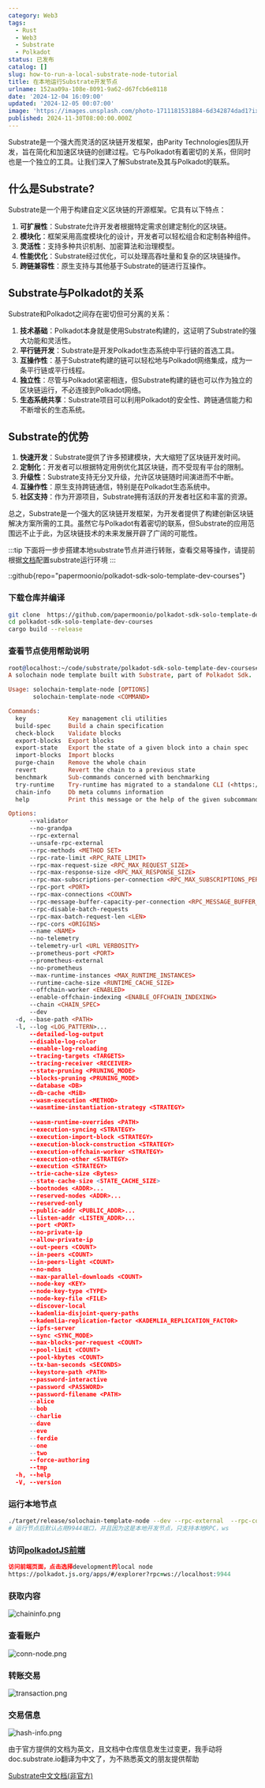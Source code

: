 ```yaml
---
category: Web3
tags:
  - Rust
  - Web3
  - Substrate
  - Polkadot
status: 已发布
catalog: []
slug: how-to-run-a-local-substrate-node-tutorial
title: 在本地运行Substrate开发节点
urlname: 152aa09a-108e-8091-9a62-d67fcb6e8118
date: '2024-12-04 16:09:00'
updated: '2024-12-05 00:07:00'
image: 'https://images.unsplash.com/photo-1711181531884-6d342874dad1?ixlib=rb-4.0.3&q=85&fm=jpg&crop=entropy&cs=srgb'
published: 2024-11-30T08:00:00.000Z
---
```


Substrate是一个强大而灵活的区块链开发框架，由Parity Technologies团队开发，旨在简化和加速区块链的创建过程。它与Polkadot有着密切的关系，但同时也是一个独立的工具。让我们深入了解Substrate及其与Polkadot的联系。


## 什么是Substrate?


Substrate是一个用于构建自定义区块链的开源框架。它具有以下特点：

1. **可扩展性**：Substrate允许开发者根据特定需求创建定制化的区块链。
2. **模块化**：框架采用高度模块化的设计，开发者可以轻松组合和定制各种组件。
3. **灵活性**：支持多种共识机制、加密算法和治理模型。
4. **性能优化**：Substrate经过优化，可以处理高吞吐量和复杂的区块链操作。
5. **跨链兼容性**：原生支持与其他基于Substrate的链进行互操作。

## Substrate与Polkadot的关系


Substrate和Polkadot之间存在密切但可分离的关系：

1. **技术基础**：Polkadot本身就是使用Substrate构建的，这证明了Substrate的强大功能和灵活性。
2. **平行链开发**：Substrate是开发Polkadot生态系统中平行链的首选工具。
3. **互操作性**：基于Substrate构建的链可以轻松地与Polkadot网络集成，成为一条平行链或平行线程。
4. **独立性**：尽管与Polkadot紧密相连，但Substrate构建的链也可以作为独立的区块链运行，不必连接到Polkadot网络。
5. **生态系统共享**：Substrate项目可以利用Polkadot的安全性、跨链通信能力和不断增长的生态系统。

## Substrate的优势

1. **快速开发**：Substrate提供了许多预建模块，大大缩短了区块链开发时间。
2. **定制化**：开发者可以根据特定用例优化其区块链，而不受现有平台的限制。
3. **升级性**：Substrate支持无分叉升级，允许区块链随时间演进而不中断。
4. **互操作性**：原生支持跨链通信，特别是在Polkadot生态系统中。
5. **社区支持**：作为开源项目，Substrate拥有活跃的开发者社区和丰富的资源。

总之，Substrate是一个强大的区块链开发框架，为开发者提供了构建创新区块链解决方案所需的工具。虽然它与Polkadot有着密切的联系，但Substrate的应用范围远不止于此，为区块链技术的未来发展开辟了广阔的可能性。


:::tip
下面将一步步搭建本地substrate节点并进行转账，查看交易等操作，请提前根据[文档](https://substrate-docs.pages.dev/en/install/macos/?mode=light)配置substrate运行环境
:::


::github{repo="papermoonio/polkadot-sdk-solo-template-dev-courses"}


### 下载仓库并编译


```bash
git clone  https://github.com/papermoonio/polkadot-sdk-solo-template-dev-courses 
cd polkadot-sdk-solo-template-dev-courses
cargo build --release
```


### 查看节点使用帮助说明


```prolog
root@localhost:~/code/substrate/polkadot-sdk-solo-template-dev-courses# ./target/release/solochain-template-node -h
A solochain node template built with Substrate, part of Polkadot Sdk.

Usage: solochain-template-node [OPTIONS]
       solochain-template-node <COMMAND>

Commands:
  key            Key management cli utilities
  build-spec     Build a chain specification
  check-block    Validate blocks
  export-blocks  Export blocks
  export-state   Export the state of a given block into a chain spec
  import-blocks  Import blocks
  purge-chain    Remove the whole chain
  revert         Revert the chain to a previous state
  benchmark      Sub-commands concerned with benchmarking
  try-runtime    Try-runtime has migrated to a standalone CLI (<https://github.com/paritytech/try-runtime-cli>). The subcommand exists as a stub and deprecation notice. It will be removed entirely some time after January 2024
  chain-info     Db meta columns information
  help           Print this message or the help of the given subcommand(s)

Options:
      --validator                                                                                Enable validator mode
      --no-grandpa                                                                               Disable GRANDPA
      --rpc-external                                                                             Listen to all RPC interfaces (default: local)
      --unsafe-rpc-external                                                                      Listen to all RPC interfaces
      --rpc-methods <METHOD SET>                                                                 RPC methods to expose. [default: auto] [possible values: auto, safe, unsafe]
      --rpc-rate-limit <RPC_RATE_LIMIT>                                                          RPC rate limiting (calls/minute) for each connection
      --rpc-max-request-size <RPC_MAX_REQUEST_SIZE>                                              Set the maximum RPC request payload size for both HTTP and WS in megabytes [default: 15]
      --rpc-max-response-size <RPC_MAX_RESPONSE_SIZE>                                            Set the maximum RPC response payload size for both HTTP and WS in megabytes [default: 15]
      --rpc-max-subscriptions-per-connection <RPC_MAX_SUBSCRIPTIONS_PER_CONNECTION>              Set the maximum concurrent subscriptions per connection [default: 1024]
      --rpc-port <PORT>                                                                          Specify JSON-RPC server TCP port
      --rpc-max-connections <COUNT>                                                              Maximum number of RPC server connections [default: 100]
      --rpc-message-buffer-capacity-per-connection <RPC_MESSAGE_BUFFER_CAPACITY_PER_CONNECTION>  The number of messages the RPC server is allowed to keep in memory [default: 64]
      --rpc-disable-batch-requests                                                               Disable RPC batch requests
      --rpc-max-batch-request-len <LEN>                                                          Limit the max length per RPC batch request
      --rpc-cors <ORIGINS>                                                                       Specify browser *origins* allowed to access the HTTP & WS RPC servers
      --name <NAME>                                                                              The human-readable name for this node
      --no-telemetry                                                                             Disable connecting to the Substrate telemetry server
      --telemetry-url <URL VERBOSITY>                                                            The URL of the telemetry server to connect to
      --prometheus-port <PORT>                                                                   Specify Prometheus exporter TCP Port
      --prometheus-external                                                                      Expose Prometheus exporter on all interfaces
      --no-prometheus                                                                            Do not expose a Prometheus exporter endpoint
      --max-runtime-instances <MAX_RUNTIME_INSTANCES>                                            The size of the instances cache for each runtime [max: 32] [default: 8]
      --runtime-cache-size <RUNTIME_CACHE_SIZE>                                                  Maximum number of different runtimes that can be cached [default: 2]
      --offchain-worker <ENABLED>                                                                Execute offchain workers on every block [default: when-authority] [possible values: always, never, when-authority]
      --enable-offchain-indexing <ENABLE_OFFCHAIN_INDEXING>                                      Enable offchain indexing API [default: false] [possible values: true, false]
      --chain <CHAIN_SPEC>                                                                       Specify the chain specification
      --dev                                                                                      Specify the development chain
  -d, --base-path <PATH>                                                                         Specify custom base path
  -l, --log <LOG_PATTERN>...                                                                     Sets a custom logging filter (syntax: `<target>=<level>`)
      --detailed-log-output                                                                      Enable detailed log output
      --disable-log-color                                                                        Disable log color output
      --enable-log-reloading                                                                     Enable feature to dynamically update and reload the log filter
      --tracing-targets <TARGETS>                                                                Sets a custom profiling filter
      --tracing-receiver <RECEIVER>                                                              Receiver to process tracing messages [default: log] [possible values: log]
      --state-pruning <PRUNING_MODE>                                                             Specify the state pruning mode
      --blocks-pruning <PRUNING_MODE>                                                            Specify the blocks pruning mode [default: archive-canonical]
      --database <DB>                                                                            Select database backend to use [possible values: rocksdb, paritydb, auto, paritydb-experimental]
      --db-cache <MiB>                                                                           Limit the memory the database cache can use
      --wasm-execution <METHOD>                                                                  Method for executing Wasm runtime code [default: compiled] [possible values: interpreted-i-know-what-i-do, compiled]
      --wasmtime-instantiation-strategy <STRATEGY>                                               The WASM instantiation method to use [default: pooling-copy-on-write] [possible values: pooling-copy-on-write, recreate-instance-copy-on-write, pooling,
                                                                                                 recreate-instance]
      --wasm-runtime-overrides <PATH>                                                            Specify the path where local WASM runtimes are stored
      --execution-syncing <STRATEGY>                                                             Runtime execution strategy for importing blocks during initial sync [possible values: native, wasm, both, native-else-wasm]
      --execution-import-block <STRATEGY>                                                        Runtime execution strategy for general block import (including locally authored blocks) [possible values: native, wasm, both, native-else-wasm]
      --execution-block-construction <STRATEGY>                                                  Runtime execution strategy for constructing blocks [possible values: native, wasm, both, native-else-wasm]
      --execution-offchain-worker <STRATEGY>                                                     Runtime execution strategy for offchain workers [possible values: native, wasm, both, native-else-wasm]
      --execution-other <STRATEGY>                                                               Runtime execution strategy when not syncing, importing or constructing blocks [possible values: native, wasm, both, native-else-wasm]
      --execution <STRATEGY>                                                                     The execution strategy that should be used by all execution contexts [possible values: native, wasm, both, native-else-wasm]
      --trie-cache-size <Bytes>                                                                  Specify the state cache size [default: 67108864]
      --state-cache-size <STATE_CACHE_SIZE>                                                      DEPRECATED: switch to `--trie-cache-size`
      --bootnodes <ADDR>...                                                                      Specify a list of bootnodes
      --reserved-nodes <ADDR>...                                                                 Specify a list of reserved node addresses
      --reserved-only                                                                            Whether to only synchronize the chain with reserved nodes
      --public-addr <PUBLIC_ADDR>...                                                             Public address that other nodes will use to connect to this node
      --listen-addr <LISTEN_ADDR>...                                                             Listen on this multiaddress
      --port <PORT>                                                                              Specify p2p protocol TCP port
      --no-private-ip                                                                            Always forbid connecting to private IPv4/IPv6 addresses
      --allow-private-ip                                                                         Always accept connecting to private IPv4/IPv6 addresses
      --out-peers <COUNT>                                                                        Number of outgoing connections we're trying to maintain [default: 8]
      --in-peers <COUNT>                                                                         Maximum number of inbound full nodes peers [default: 32]
      --in-peers-light <COUNT>                                                                   Maximum number of inbound light nodes peers [default: 100]
      --no-mdns                                                                                  Disable mDNS discovery (default: true)
      --max-parallel-downloads <COUNT>                                                           Maximum number of peers from which to ask for the same blocks in parallel [default: 5]
      --node-key <KEY>                                                                           Secret key to use for p2p networking
      --node-key-type <TYPE>                                                                     Crypto primitive to use for p2p networking [default: ed25519] [possible values: ed25519]
      --node-key-file <FILE>                                                                     File from which to read the node's secret key to use for p2p networking
      --discover-local                                                                           Enable peer discovery on local networks
      --kademlia-disjoint-query-paths                                                            Require iterative Kademlia DHT queries to use disjoint paths
      --kademlia-replication-factor <KADEMLIA_REPLICATION_FACTOR>                                Kademlia replication factor [default: 20]
      --ipfs-server                                                                              Join the IPFS network and serve transactions over bitswap protocol
      --sync <SYNC_MODE>                                                                         Blockchain syncing mode. [default: full] [possible values: full, fast, fast-unsafe, warp]
      --max-blocks-per-request <COUNT>                                                           Maximum number of blocks per request [default: 64]
      --pool-limit <COUNT>                                                                       Maximum number of transactions in the transaction pool [default: 8192]
      --pool-kbytes <COUNT>                                                                      Maximum number of kilobytes of all transactions stored in the pool [default: 20480]
      --tx-ban-seconds <SECONDS>                                                                 How long a transaction is banned for
      --keystore-path <PATH>                                                                     Specify custom keystore path
      --password-interactive                                                                     Use interactive shell for entering the password used by the keystore
      --password <PASSWORD>                                                                      Password used by the keystore
      --password-filename <PATH>                                                                 File that contains the password used by the keystore
      --alice                                                                                    Shortcut for `--name Alice --validator`
      --bob                                                                                      Shortcut for `--name Bob --validator`
      --charlie                                                                                  Shortcut for `--name Charlie --validator`
      --dave                                                                                     Shortcut for `--name Dave --validator`
      --eve                                                                                      Shortcut for `--name Eve --validator`
      --ferdie                                                                                   Shortcut for `--name Ferdie --validator`
      --one                                                                                      Shortcut for `--name One --validator`
      --two                                                                                      Shortcut for `--name Two --validator`
      --force-authoring                                                                          Enable authoring even when offline
      --tmp                                                                                      Run a temporary node
  -h, --help                                                                                     Print help (see more with '--help')
  -V, --version                                                                                  Print version
```


### 运行本地节点


```bash
./target/release/solochain-template-node --dev --rpc-external  --rpc-cors all
# 运行节点后默认占用9944端口，并且因为这是本地开发节点，只支持本地RPC，ws
```


### 访问[polkadotJS前端](https://polkadot.js.org/apps/#/explorer?rpc=ws://localhost:9944)


```prolog
访问前端页面，点击选择development的local node
https://polkadot.js.org/apps/#/explorer?rpc=ws://localhost:9944
```


### 获取内容


![chaininfo.png](https://prod-files-secure.s3.us-west-2.amazonaws.com/5d24fe63-e567-4804-86f9-9fdc62e13082/89be5adf-5619-4306-be75-45b425e3c446/chaininfo.png?X-Amz-Algorithm=AWS4-HMAC-SHA256&X-Amz-Content-Sha256=UNSIGNED-PAYLOAD&X-Amz-Credential=ASIAZI2LB466TZPCJFJA%2F20250323%2Fus-west-2%2Fs3%2Faws4_request&X-Amz-Date=20250323T213148Z&X-Amz-Expires=3600&X-Amz-Security-Token=IQoJb3JpZ2luX2VjEIT%2F%2F%2F%2F%2F%2F%2F%2F%2F%2FwEaCXVzLXdlc3QtMiJGMEQCIHFBSBcWzs%2FNMjTDxebiNbqzo6XKoI9d0aPXLC2etDr%2BAiBCbjrq4%2FJ8d%2B5wNy4pr5MNOLNo5hHnyrwcaziiEwX12iqIBAjd%2F%2F%2F%2F%2F%2F%2F%2F%2F%2F8BEAAaDDYzNzQyMzE4MzgwNSIMT7hKDMnNNGwJvV8VKtwDDvdVrvzXP%2FYPWuxka89Z5cHkRUYa6yCFe7um67lxm%2BJCft3KPgGprenW29di7Jmdfm1I656oMkbOyJuMTjWK0u8RjD7QAJeYyeH%2Bbt8I%2FKAwTQvHwyCpEzso76E2IbleU8zQXWw3iRrS%2FJu5th6ctpzKS7rHB4YJqk5X0Qk5Q0pj8CDVHDWtJ0YRPLpzSdzMNbrTmqg64rarULCBRcA2S1n6%2BusYVjvXG4FikIcZC6C0sLDZNuUiHhG1HSE4f77OqtIe2djaLCNTWTZHLgXxzCK4pHAQJDO%2F2smo5obnOztzK1ghnYU7PcI0qToHh%2BUQXpOGWpymDavgRoVObnHTal041c7k1afOA%2BWpzs7VqOmap3sbCVyuwevgNkQ%2Fma1uvyH%2BmaOJK9fR%2FJmKHGP2NOxch2VDDX%2FYQ7ds1TZuD3CbRyRlZnLNWLLpa77kqgvCUBYcoxW1fZtibGmdoCCMqCzO4eE%2FX%2FntsGqbxFqcFcTEK7uLPrZrNX2LrnR7rN9unuftYZWWnGIumtRmUodZlKEa0aww0y6TuTXSL24x84eq5pMeyZECiKcJOuHFfO%2BpYSsWvgG2mQF7nq382IlS0b2GMyg0pVN8WOePoSND6jt%2FIxaD03Jz%2FXA%2BAEIwjcmBvwY6pgHIPeJ1DP5qlvSaQeq2Ch7tg85KQeVG3%2BZ%2BqghXdIFhCpr8b7Du1RSo0itFwLd74kNkB0yFPQ4EtHgPemi1kaBonZdGjKZRBogiJafxSjVUP55QfuuKcZxV8EGX47BClB5j4AgY9kls98wpWQ0qF6pW0yp%2BSkpEUXEkEfEh8KBgOKZGU2WQSh9mi%2FiPIMfecxCZl1TZWPjF9fZ%2Fg4DcMcHLGsrUhEud&X-Amz-Signature=0129ac01c314d9706be93e222fa63ad9250f04e8173aafe2521c37a1c581f5d9&X-Amz-SignedHeaders=host&x-id=GetObject)


### 查看账户


![conn-node.png](https://prod-files-secure.s3.us-west-2.amazonaws.com/5d24fe63-e567-4804-86f9-9fdc62e13082/05964f92-c6d8-42d1-b4a1-b3a852295683/conn-node.png?X-Amz-Algorithm=AWS4-HMAC-SHA256&X-Amz-Content-Sha256=UNSIGNED-PAYLOAD&X-Amz-Credential=ASIAZI2LB466TZPCJFJA%2F20250323%2Fus-west-2%2Fs3%2Faws4_request&X-Amz-Date=20250323T213148Z&X-Amz-Expires=3600&X-Amz-Security-Token=IQoJb3JpZ2luX2VjEIT%2F%2F%2F%2F%2F%2F%2F%2F%2F%2FwEaCXVzLXdlc3QtMiJGMEQCIHFBSBcWzs%2FNMjTDxebiNbqzo6XKoI9d0aPXLC2etDr%2BAiBCbjrq4%2FJ8d%2B5wNy4pr5MNOLNo5hHnyrwcaziiEwX12iqIBAjd%2F%2F%2F%2F%2F%2F%2F%2F%2F%2F8BEAAaDDYzNzQyMzE4MzgwNSIMT7hKDMnNNGwJvV8VKtwDDvdVrvzXP%2FYPWuxka89Z5cHkRUYa6yCFe7um67lxm%2BJCft3KPgGprenW29di7Jmdfm1I656oMkbOyJuMTjWK0u8RjD7QAJeYyeH%2Bbt8I%2FKAwTQvHwyCpEzso76E2IbleU8zQXWw3iRrS%2FJu5th6ctpzKS7rHB4YJqk5X0Qk5Q0pj8CDVHDWtJ0YRPLpzSdzMNbrTmqg64rarULCBRcA2S1n6%2BusYVjvXG4FikIcZC6C0sLDZNuUiHhG1HSE4f77OqtIe2djaLCNTWTZHLgXxzCK4pHAQJDO%2F2smo5obnOztzK1ghnYU7PcI0qToHh%2BUQXpOGWpymDavgRoVObnHTal041c7k1afOA%2BWpzs7VqOmap3sbCVyuwevgNkQ%2Fma1uvyH%2BmaOJK9fR%2FJmKHGP2NOxch2VDDX%2FYQ7ds1TZuD3CbRyRlZnLNWLLpa77kqgvCUBYcoxW1fZtibGmdoCCMqCzO4eE%2FX%2FntsGqbxFqcFcTEK7uLPrZrNX2LrnR7rN9unuftYZWWnGIumtRmUodZlKEa0aww0y6TuTXSL24x84eq5pMeyZECiKcJOuHFfO%2BpYSsWvgG2mQF7nq382IlS0b2GMyg0pVN8WOePoSND6jt%2FIxaD03Jz%2FXA%2BAEIwjcmBvwY6pgHIPeJ1DP5qlvSaQeq2Ch7tg85KQeVG3%2BZ%2BqghXdIFhCpr8b7Du1RSo0itFwLd74kNkB0yFPQ4EtHgPemi1kaBonZdGjKZRBogiJafxSjVUP55QfuuKcZxV8EGX47BClB5j4AgY9kls98wpWQ0qF6pW0yp%2BSkpEUXEkEfEh8KBgOKZGU2WQSh9mi%2FiPIMfecxCZl1TZWPjF9fZ%2Fg4DcMcHLGsrUhEud&X-Amz-Signature=2ce3452da13dd6a6be3c11a3d46110ca468af08f23adc214482a363300d34be3&X-Amz-SignedHeaders=host&x-id=GetObject)


### 转账交易


![transaction.png](https://prod-files-secure.s3.us-west-2.amazonaws.com/5d24fe63-e567-4804-86f9-9fdc62e13082/65593d3b-9b56-4fbe-a383-1447c903127f/transaction.png?X-Amz-Algorithm=AWS4-HMAC-SHA256&X-Amz-Content-Sha256=UNSIGNED-PAYLOAD&X-Amz-Credential=ASIAZI2LB466TZPCJFJA%2F20250323%2Fus-west-2%2Fs3%2Faws4_request&X-Amz-Date=20250323T213148Z&X-Amz-Expires=3600&X-Amz-Security-Token=IQoJb3JpZ2luX2VjEIT%2F%2F%2F%2F%2F%2F%2F%2F%2F%2FwEaCXVzLXdlc3QtMiJGMEQCIHFBSBcWzs%2FNMjTDxebiNbqzo6XKoI9d0aPXLC2etDr%2BAiBCbjrq4%2FJ8d%2B5wNy4pr5MNOLNo5hHnyrwcaziiEwX12iqIBAjd%2F%2F%2F%2F%2F%2F%2F%2F%2F%2F8BEAAaDDYzNzQyMzE4MzgwNSIMT7hKDMnNNGwJvV8VKtwDDvdVrvzXP%2FYPWuxka89Z5cHkRUYa6yCFe7um67lxm%2BJCft3KPgGprenW29di7Jmdfm1I656oMkbOyJuMTjWK0u8RjD7QAJeYyeH%2Bbt8I%2FKAwTQvHwyCpEzso76E2IbleU8zQXWw3iRrS%2FJu5th6ctpzKS7rHB4YJqk5X0Qk5Q0pj8CDVHDWtJ0YRPLpzSdzMNbrTmqg64rarULCBRcA2S1n6%2BusYVjvXG4FikIcZC6C0sLDZNuUiHhG1HSE4f77OqtIe2djaLCNTWTZHLgXxzCK4pHAQJDO%2F2smo5obnOztzK1ghnYU7PcI0qToHh%2BUQXpOGWpymDavgRoVObnHTal041c7k1afOA%2BWpzs7VqOmap3sbCVyuwevgNkQ%2Fma1uvyH%2BmaOJK9fR%2FJmKHGP2NOxch2VDDX%2FYQ7ds1TZuD3CbRyRlZnLNWLLpa77kqgvCUBYcoxW1fZtibGmdoCCMqCzO4eE%2FX%2FntsGqbxFqcFcTEK7uLPrZrNX2LrnR7rN9unuftYZWWnGIumtRmUodZlKEa0aww0y6TuTXSL24x84eq5pMeyZECiKcJOuHFfO%2BpYSsWvgG2mQF7nq382IlS0b2GMyg0pVN8WOePoSND6jt%2FIxaD03Jz%2FXA%2BAEIwjcmBvwY6pgHIPeJ1DP5qlvSaQeq2Ch7tg85KQeVG3%2BZ%2BqghXdIFhCpr8b7Du1RSo0itFwLd74kNkB0yFPQ4EtHgPemi1kaBonZdGjKZRBogiJafxSjVUP55QfuuKcZxV8EGX47BClB5j4AgY9kls98wpWQ0qF6pW0yp%2BSkpEUXEkEfEh8KBgOKZGU2WQSh9mi%2FiPIMfecxCZl1TZWPjF9fZ%2Fg4DcMcHLGsrUhEud&X-Amz-Signature=f5b66486df6daa2fc42767444a1178a1b662b1a186775b48a03fbce0de9d03ec&X-Amz-SignedHeaders=host&x-id=GetObject)


### 交易信息


![hash-info.png](https://prod-files-secure.s3.us-west-2.amazonaws.com/5d24fe63-e567-4804-86f9-9fdc62e13082/7b9b0ba8-edf2-4998-9e9d-9cde7a64aa23/hash-info.png?X-Amz-Algorithm=AWS4-HMAC-SHA256&X-Amz-Content-Sha256=UNSIGNED-PAYLOAD&X-Amz-Credential=ASIAZI2LB466TZPCJFJA%2F20250323%2Fus-west-2%2Fs3%2Faws4_request&X-Amz-Date=20250323T213148Z&X-Amz-Expires=3600&X-Amz-Security-Token=IQoJb3JpZ2luX2VjEIT%2F%2F%2F%2F%2F%2F%2F%2F%2F%2FwEaCXVzLXdlc3QtMiJGMEQCIHFBSBcWzs%2FNMjTDxebiNbqzo6XKoI9d0aPXLC2etDr%2BAiBCbjrq4%2FJ8d%2B5wNy4pr5MNOLNo5hHnyrwcaziiEwX12iqIBAjd%2F%2F%2F%2F%2F%2F%2F%2F%2F%2F8BEAAaDDYzNzQyMzE4MzgwNSIMT7hKDMnNNGwJvV8VKtwDDvdVrvzXP%2FYPWuxka89Z5cHkRUYa6yCFe7um67lxm%2BJCft3KPgGprenW29di7Jmdfm1I656oMkbOyJuMTjWK0u8RjD7QAJeYyeH%2Bbt8I%2FKAwTQvHwyCpEzso76E2IbleU8zQXWw3iRrS%2FJu5th6ctpzKS7rHB4YJqk5X0Qk5Q0pj8CDVHDWtJ0YRPLpzSdzMNbrTmqg64rarULCBRcA2S1n6%2BusYVjvXG4FikIcZC6C0sLDZNuUiHhG1HSE4f77OqtIe2djaLCNTWTZHLgXxzCK4pHAQJDO%2F2smo5obnOztzK1ghnYU7PcI0qToHh%2BUQXpOGWpymDavgRoVObnHTal041c7k1afOA%2BWpzs7VqOmap3sbCVyuwevgNkQ%2Fma1uvyH%2BmaOJK9fR%2FJmKHGP2NOxch2VDDX%2FYQ7ds1TZuD3CbRyRlZnLNWLLpa77kqgvCUBYcoxW1fZtibGmdoCCMqCzO4eE%2FX%2FntsGqbxFqcFcTEK7uLPrZrNX2LrnR7rN9unuftYZWWnGIumtRmUodZlKEa0aww0y6TuTXSL24x84eq5pMeyZECiKcJOuHFfO%2BpYSsWvgG2mQF7nq382IlS0b2GMyg0pVN8WOePoSND6jt%2FIxaD03Jz%2FXA%2BAEIwjcmBvwY6pgHIPeJ1DP5qlvSaQeq2Ch7tg85KQeVG3%2BZ%2BqghXdIFhCpr8b7Du1RSo0itFwLd74kNkB0yFPQ4EtHgPemi1kaBonZdGjKZRBogiJafxSjVUP55QfuuKcZxV8EGX47BClB5j4AgY9kls98wpWQ0qF6pW0yp%2BSkpEUXEkEfEh8KBgOKZGU2WQSh9mi%2FiPIMfecxCZl1TZWPjF9fZ%2Fg4DcMcHLGsrUhEud&X-Amz-Signature=e0e6af84fd2c8eb9d0c70c9b346617426059104504140a31b5e155bd4a35dec6&X-Amz-SignedHeaders=host&x-id=GetObject)


由于官方提供的文档为英文，且文档中仓库信息发生过变更，我手动将doc.substrate.io翻译为中文了，为不熟悉英文的朋友提供帮助


[ Substrate中文文档(非官方)](https://substrate-docs.pages.dev/en/tutorials/build-a-blockchain/?mode=light)

